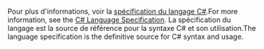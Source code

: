 <span data-ttu-id="b1e6e-101">Pour plus d'informations, voir la [spécification du langage C#](~/docs/csharp/language-reference/language-specification/index.md).</span><span class="sxs-lookup"><span data-stu-id="b1e6e-101">For more information, see the [C# Language Specification](~/docs/csharp/language-reference/language-specification/index.md).</span></span> <span data-ttu-id="b1e6e-102">La spécification du langage est la source de référence pour la syntaxe C# et son utilisation.</span><span class="sxs-lookup"><span data-stu-id="b1e6e-102">The language specification is the definitive source for C# syntax and usage.</span></span>
